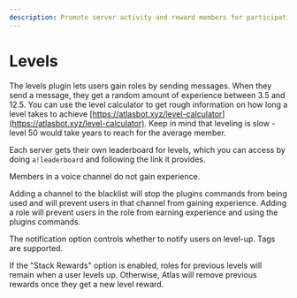 ```yaml
---
description: Promote server activity and reward members for participating in chat
---
```


# Levels

The levels plugin lets users gain roles by sending messages. When they send a message, they get a random amount of experience between 3.5 and 12.5. You can use the level calculator to get rough information on how long a level takes to achieve [https://atlasbot.xyz/level-calculator](https://atlasbot.xyz/level-calculator). Keep in mind that leveling is slow - level 50 would take years to reach for the average member.

Each server gets their own leaderboard for levels, which you can access by doing `a!leaderboard` and following the link it provides.

Members in a voice channel do not gain experience.

Adding a channel to the blacklist will stop the plugins commands from being used and will prevent users in that channel from gaining experience. Adding a role will prevent users in the role from earning experience and using the plugins commands.

The notification option controls whether to notify users on level-up. Tags are supported. 

If the "Stack Rewards" option is enabled, roles for previous levels will remain when a user levels up. Otherwise, Atlas will remove previous rewards once they get a new level reward.

